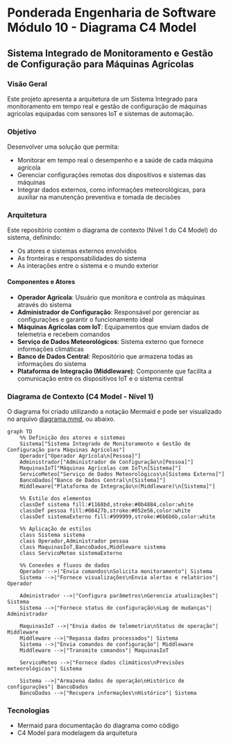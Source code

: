 # Ponderada Engenharia de Software Módulo 10 - Diagrama C4 Model

## Sistema Integrado de Monitoramento e Gestão de Configuração para Máquinas Agrícolas

### Visão Geral
Este projeto apresenta a arquitetura de um Sistema Integrado para monitoramento em tempo real e gestão de configuração de máquinas agrícolas equipadas com sensores IoT e sistemas de automação.

### Objetivo
Desenvolver uma solução que permita:
- Monitorar em tempo real o desempenho e a saúde de cada máquina agrícola
- Gerenciar configurações remotas dos dispositivos e sistemas das máquinas
- Integrar dados externos, como informações meteorológicas, para auxiliar na manutenção preventiva e tomada de decisões

### Arquitetura
Este repositório contém o diagrama de contexto (Nível 1 do C4 Model) do sistema, definindo:
- Os atores e sistemas externos envolvidos
- As fronteiras e responsabilidades do sistema
- As interações entre o sistema e o mundo exterior

#### Componentes e Atores
- **Operador Agrícola**: Usuário que monitora e controla as máquinas através do sistema
- **Administrador de Configuração**: Responsável por gerenciar as configurações e garantir o funcionamento ideal
- **Máquinas Agrícolas com IoT**: Equipamentos que enviam dados de telemetria e recebem comandos
- **Serviço de Dados Meteorológicos**: Sistema externo que fornece informações climáticas
- **Banco de Dados Central**: Repositório que armazena todas as informações do sistema
- **Plataforma de Integração (Middleware)**: Componente que facilita a comunicação entre os dispositivos IoT e o sistema central

### Diagrama de Contexto (C4 Model - Nível 1)
O diagrama foi criado utilizando a notação Mermaid e pode ser visualizado no arquivo [diagrama.mmd](docs/diagrama.mmd), ou abaixo.

```mermaid
graph TD
    %% Definição dos atores e sistemas
    Sistema["Sistema Integrado de Monitoramento e Gestão de Configuração para Máquinas Agrícolas"]
    Operador["Operador Agrícola\n[Pessoa]"]
    Administrador["Administrador de Configuração\n[Pessoa]"]
    MaquinasIoT["Máquinas Agrícolas com IoT\n[Sistema]"]
    ServicoMeteo["Serviço de Dados Meteorológicos\n[Sistema Externo]"]
    BancoDados["Banco de Dados Central\n[Sistema]"]
    Middleware["Plataforma de Integração\n(Middleware)\n[Sistema]"]
    
    %% Estilo dos elementos
    classDef sistema fill:#1168bd,stroke:#0b4884,color:white
    classDef pessoa fill:#08427b,stroke:#052e56,color:white
    classDef sistemaExterno fill:#999999,stroke:#6b6b6b,color:white
    
    %% Aplicação de estilos
    class Sistema sistema
    class Operador,Administrador pessoa
    class MaquinasIoT,BancoDados,Middleware sistema
    class ServicoMeteo sistemaExterno
    
    %% Conexões e fluxos de dados
    Operador -->|"Envia comandos\nSolicita monitoramento"| Sistema
    Sistema -->|"Fornece visualizações\nEnvia alertas e relatórios"| Operador
    
    Administrador -->|"Configura parâmetros\nGerencia atualizações"| Sistema
    Sistema -->|"Fornece status de configuração\nLog de mudanças"| Administrador
    
    MaquinasIoT -->|"Envia dados de telemetria\nStatus de operação"| Middleware
    Middleware -->|"Repassa dados processados"| Sistema
    Sistema -->|"Envia comandos de configuração"| Middleware
    Middleware -->|"Transmite comandos"| MaquinasIoT
    
    ServicoMeteo -->|"Fornece dados climáticos\nPrevisões meteorológicas"| Sistema
    
    Sistema -->|"Armazena dados de operação\nHistórico de configurações"| BancoDados
    BancoDados -->|"Recupera informações\nHistórico"| Sistema
```

### Tecnologias
- Mermaid para documentação do diagrama como código
- C4 Model para modelagem da arquitetura
